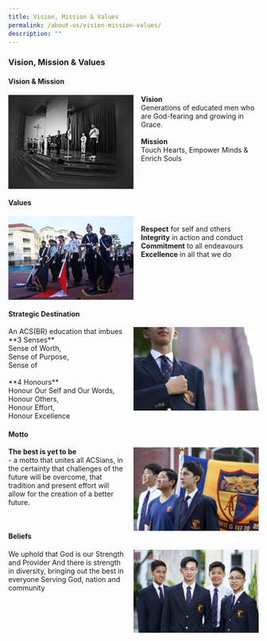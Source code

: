 ```yaml
---
title: Vision, Mission & Values
permalink: /about-us/vision-mission-values/
description: ""
---
```

### **Vision, Mission & Values**
#### **Vision & Mission**

<img src="/images/core1.jpg" style="width:50%;margin-right:15px;" align = "left">**Vision**<br>Generations of educated men who are God-fearing and growing in Grace.<br><br>**Mission**<br>Touch Hearts, Empower Minds & Enrich Souls

<br clear="left">

#### **Values**
<img src="/images/core2.jpg" style="width:50%;margin-right:15px;" align = "left"><br>**Respect** for self and others<br>**Integrity** in action and conduct<br>**Commitment** to all endeavours<br>**Excellence** in all that we do

<br clear="left">

#### **Strategic Destination**
<img src="/images/core3.jpg" style="width:50%;margin-left:15px;" align = "right">
An ACS(BR) education that imbues<br>**3 Senses**<br>Sense of Worth,<br>Sense of Purpose,<br>Sense of<br><br>**4 Honours**<br> Honour Our Self and Our Words, <br>Honour Others,<br>Honour Effort,<br>Honour Excellence

<br clear="left">

#### **Motto**
<img src="/images/core4.jpg" style="width:50%;margin-left:15px;" align = "right">**The best is yet to be**<br>- a motto that unites all ACSians, in the certainty that challenges of the future will be overcome, that tradition and present effort will allow for the creation of a better future.

<br clear="left">

#### **Beliefs**
<img src="/images/core5.jpg" style="width:50%;margin-left:15px;" align = "right">We uphold that God is our Strength and Provider And there is strength in diversity, bringing out the best in everyone Serving God, nation and community